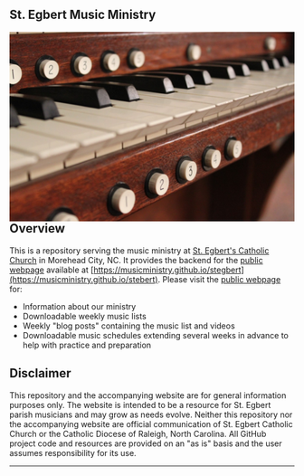 ## St. Egbert Music Ministry

<img align="left" src="assets/images/organ_keyboard.jpg">

<br/><br/>

## Overview

This is a repository serving the music ministry at [St. Egbert's Catholic Church](https://www.stegbertcatholicchurch.org/) in Morehead City, NC. It provides the backend for the [public webpage](https://musicministry.github.io/stegbert) available at [https://musicministry.github.io/stegbert](https://musicministry.github.io/stebert). Please visit the [public webpage](https://musicministry.github.io/stegbert) for:

* Information about our ministry
* Downloadable weekly music lists
* Weekly "blog posts" containing the music list and videos
* Downloadable music schedules extending several weeks in advance to help with practice and preparation

## Disclaimer

This repository and the accompanying website are for general information purposes only. The website is intended to be a resource for St. Egbert parish musicians and may grow as needs evolve. Neither this repository nor the accompanying website are official communication of St. Egbert Catholic Church or the Catholic Diocese of Raleigh, North Carolina. All GitHub project code and resources are provided on an "as is" basis and the user assumes responsibility for its use.

---
